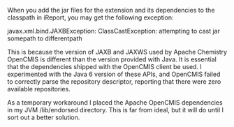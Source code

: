When you add the jar files for the extension and its dependencies to the classpath in iReport, you may get the following exception:

javax.xml.bind.JAXBException: ClassCastException: attempting to cast jar somepath to differentpath

This is because the version of JAXB and JAXWS used by Apache Chemistry OpenCMIS is different than the version provided with Java.  It is essential that the dependencies shipped with the OpenCMIS client be used.  I experimented with the Java 6 version of these APIs, and OpenCMIS failed to correctly parse the repository descriptor, reporting that there were zero available repositories.

As a temporary workaround I placed the Apache OpenCMIS dependencies in my JVM /lib/endorsed directory.  This is far from ideal, but it will do until I sort out a better solution.